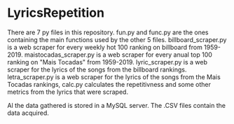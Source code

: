 # LyricsRepetition

There are 7 py files in this repository. 
fun.py and func.py are the ones containing the main functions used by the other 5 files.
billboard_scraper.py is a web scraper for every weekly hot 100 ranking on billboard from 1959-2019.
maistocadas_scraper.py is a web scraper for every anual top 100 ranking on "Mais Tocadas" from 1959-2019.
lyric_scraper.py is a web scraper for the lyrics of the songs from the billboard rankings.
letra_scraper.py is a web scraper for the lyrics of the songs from the Mais Tocadas rankings,
calc.py calculates the repetitivness and some other metrics from the lyrics that were scraped.

Al the data gathered is stored in a MySQL server. The .CSV files contain the data acquired.
